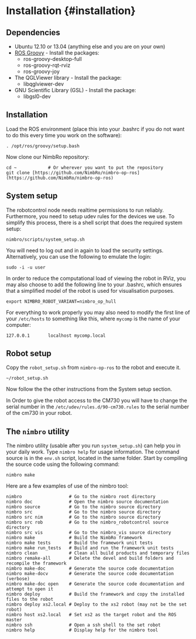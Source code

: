 Installation {#installation}
============

Dependencies
------------

* Ubuntu 12.10 or 13.04 (anything else and you are on your own)
* [ROS Groovy](http://www.ros.org/wiki/groovy/Installation/Ubuntu) - Install the packages:
  * ros-groovy-desktop-full
  * ros-groovy-rqt-rviz
  * ros-groovy-joy
* The QGLViewer library - Install the package:
  * libqglviewer-dev
* GNU Scientific Library (GSL) - Install the package:
  * libgsl0-dev

Installation
------------

Load the ROS environment (place this into your .bashrc if you do not want to do this every time you
work on the software):

~~~~~~~~~~~~~~~~~~~~~~~~~~~~~~~{.sh}
. /opt/ros/groovy/setup.bash
~~~~~~~~~~~~~~~~~~~~~~~~~~~~~~~

Now clone our NimbRo repository:
~~~~~~~~~~~~~~~~~~~~~~~~~~~~~~~{.sh}
cd ~            # Or wherever you want to put the repository
git clone [https://github.com/NimbRo/nimbro-op-ros](https://github.com/NimbRo/nimbro-op-ros)
~~~~~~~~~~~~~~~~~~~~~~~~~~~~~~~


System setup
------------

The robotcontrol node needs realtime permissions to run reliably. Furthermore, you need to setup
udev rules for the devices we use. To simplify this process, there is a shell script that does
the required system setup:

~~~~~~~~~~~~~~~~~~~~~~~~~~~~~~~{.sh}
nimbro/scripts/system_setup.sh
~~~~~~~~~~~~~~~~~~~~~~~~~~~~~~~

You will need to log out and in again to load the security settings.
Alternatively, you can use the following to emulate the login:

~~~~~~~~~~~~~~~~~~~~~~~~~~~~~~~{.sh}
sudo -i -u user
~~~~~~~~~~~~~~~~~~~~~~~~~~~~~~~

In order to reduce the computational load of viewing the robot in RViz, you may
also choose to add the following line to your .bashrc, which ensures that a
simplified model of the robot is used for visualisation purposes.

~~~~~~~~~~~~~~~~~~~~~~~~~~~~~~~{.sh}
export NIMBRO_ROBOT_VARIANT=nimbro_op_hull
~~~~~~~~~~~~~~~~~~~~~~~~~~~~~~~

For everything to work properly you may also need to modify the first line of
your `/etc/hosts` to something like this, where `mycomp` is the name of your
computer:

~~~~~~~~~~~~~~~~~~~~~~~~~~~~~~~{.sh}
127.0.0.1       localhost mycomp.local
~~~~~~~~~~~~~~~~~~~~~~~~~~~~~~~

Robot setup
-----------

Copy the `robot_setup.sh` from `nimbro-op-ros` to the robot and execute it.

~~~~~~~~~~~~~~~~~~~~~~~~~~~~~~~{.sh}
~/robot_setup.sh
~~~~~~~~~~~~~~~~~~~~~~~~~~~~~~~

Now follow the the other instructions from the System setup section.

In Order to give the robot access to the CM730 you will have to change the serial number in the `/etc/udev/rules.d/90-cm730.rules` to the serial number of the cm730 in your robot.

The `nimbro` utility
--------------------

The nimbro utility (usable after you run `system_setup.sh`) can help you in your
daily work. Type `nimbro help` for usage information. The command source is in
the `env.sh` script, located in the same folder. Start by compiling the source
code using the following command:

~~~~~~~~~~~~~~~~~~~~~~~~~~~~~~~{.sh}
nimbro make
~~~~~~~~~~~~~~~~~~~~~~~~~~~~~~~

Here are a few examples of use of the nimbro tool:

	nimbro                  # Go to the nimbro root directory
	nimbro doc              # Open the nimbro source documentation
	nimbro source           # Go to the nimbro source directory
	nimbro src              # Go to the nimbro source directory
	nimbro src nim          # Go to the nimbro source directory
	nimbro src rob          # Go to the nimbro_robotcontrol source directory
	nimbro src vis          # Go to the nimbro_vis source directory
	nimbro make             # Build the NimbRo framework
	nimbro make tests       # Build the framework unit tests
	nimbro make run_tests   # Build and run the framework unit tests
	nimbro clean            # Clean all build products and temporary files
	nimbro remake-all       # Delete the devel and build folders and recompile the framework
	nimbro make-doc         # Generate the source code documentation
	nimbro make-docv        # Generate the source code documentation (verbose)
	nimbro make-doc open    # Generate the source code documentation and attempt to open it
	nimbro deploy           # Build the framework and copy the installed files to the robot
	nimbro deploy xs2.local # Deploy to the xs2 robot (may not be the set robot)
	nimbro host xs2.local   # Set xs2 as the target robot and the ROS master
	nimbro ssh              # Open a ssh shell to the set robot
	nimbro help             # Display help for the nimbro tool
